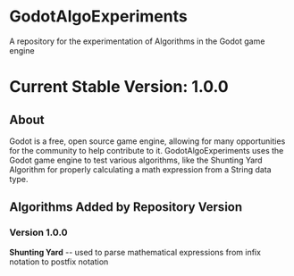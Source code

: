 # GodotAlgoExperiments
A repository for the experimentation of Algorithms in the Godot game engine

# Current Stable Version: 1.0.0
## About
Godot is a free, open source game engine, allowing for many opportunities for the community to help contribute to it. GodotAlgoExperiments uses the Godot game engine to test
various algorithms, like the Shunting Yard Algorithm for properly calculating a math expression from a String data type.

## Algorithms Added by Repository Version
### Version 1.0.0
**Shunting Yard** -- used to parse mathematical expressions from infix notation to postfix notation
